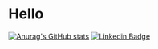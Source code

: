 # Hello

[![Anurag's GitHub stats](https://github-readme-stats.vercel.app/api?username=patrick9as)](https://github.com/patrick9as/github-readme-stats)
[![Linkedin Badge](https://img.shields.io/badge/-LinkedIn-blue?style=flat-square&logo=Linkedin&logoColor=white&link=https://www.linkedin.com/in/patrick9as/)](https://www.linkedin.com/in/patrick9as/)
